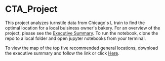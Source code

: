 # CTA_Project

This project analyzes turnstile data from Chicago's L train to find the optimal location for a local buisiness owner's bakery. For an overview of the project, please see the [Executive Summary](https://github.com/anaelisagentle/CTA_Project/blob/master/ExecutiveSummary.pdf). To run the notebook, clone the repo to a local folder and open jupyter notebooks from your terminal.  

To view the map of the top five recommended general locations, download the executive summary and follow the link or click [Here](https://anaelisagentle.carto.com/builder/05140250-371a-11e7-942b-0ef24382571b/embed).
